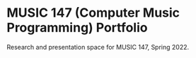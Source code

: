 # MUSIC 147 (Computer Music Programming) Portfolio

Research and presentation space for MUSIC 147, Spring 2022.
